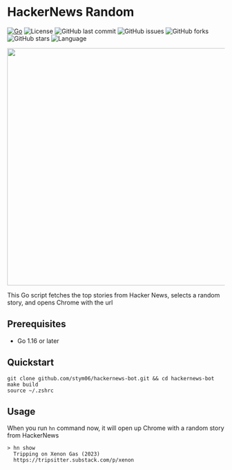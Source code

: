 # HackerNews Random
[![Go](https://github.com/stym06/hackernews-bot/actions/workflows/go.yml/badge.svg)](https://github.com/stym06/hackernews-bot/actions/workflows/go.yml)
![License](https://img.shields.io/github/license/stym06/hackernews-bot?style=flat-square)
![GitHub last commit](https://img.shields.io/github/last-commit/stym06/hackernews-bot?style=flat-square)
![GitHub issues](https://img.shields.io/github/issues/stym06/hackernews-bot?style=flat-square)
![GitHub forks](https://img.shields.io/github/forks/stym06/hackernews-bot?style=flat-square)
![GitHub stars](https://img.shields.io/github/stars/stym06/hackernews-bot?style=flat-square)
![Language](https://img.shields.io/github/languages/top/stym06/hackernews-bot?style=flat-square)

<img src="https://images.pexels.com/photos/97050/pexels-photo-97050.jpeg" width="550" height="550">

This Go script fetches the top stories from Hacker News, selects a random story, and opens Chrome with the url

## Prerequisites

- Go 1.16 or later

## Quickstart
```
git clone github.com/stym06/hackernews-bot.git && cd hackernews-bot
make build
source ~/.zshrc
```

## Usage
When you run `hn` command now, it will open up Chrome with a random story from HackerNews

```
> hn show
  Tripping on Xenon Gas (2023)
  https://tripsitter.substack.com/p/xenon
```

